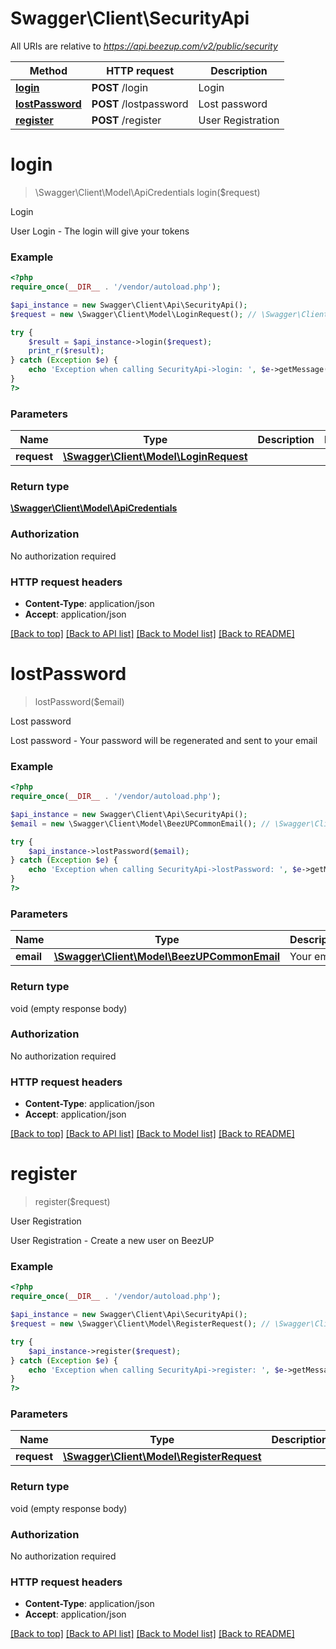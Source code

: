 # Swagger\Client\SecurityApi

All URIs are relative to *https://api.beezup.com/v2/public/security*

Method | HTTP request | Description
------------- | ------------- | -------------
[**login**](SecurityApi.md#login) | **POST** /login | Login
[**lostPassword**](SecurityApi.md#lostPassword) | **POST** /lostpassword | Lost password
[**register**](SecurityApi.md#register) | **POST** /register | User Registration


# **login**
> \Swagger\Client\Model\ApiCredentials login($request)

Login

User Login - The login will give your tokens

### Example
```php
<?php
require_once(__DIR__ . '/vendor/autoload.php');

$api_instance = new Swagger\Client\Api\SecurityApi();
$request = new \Swagger\Client\Model\LoginRequest(); // \Swagger\Client\Model\LoginRequest | 

try {
    $result = $api_instance->login($request);
    print_r($result);
} catch (Exception $e) {
    echo 'Exception when calling SecurityApi->login: ', $e->getMessage(), PHP_EOL;
}
?>
```

### Parameters

Name | Type | Description  | Notes
------------- | ------------- | ------------- | -------------
 **request** | [**\Swagger\Client\Model\LoginRequest**](../Model/\Swagger\Client\Model\LoginRequest.md)|  |

### Return type

[**\Swagger\Client\Model\ApiCredentials**](../Model/ApiCredentials.md)

### Authorization

No authorization required

### HTTP request headers

 - **Content-Type**: application/json
 - **Accept**: application/json

[[Back to top]](#) [[Back to API list]](../../README.md#documentation-for-api-endpoints) [[Back to Model list]](../../README.md#documentation-for-models) [[Back to README]](../../README.md)

# **lostPassword**
> lostPassword($email)

Lost password

Lost password - Your password will be regenerated and sent to your email

### Example
```php
<?php
require_once(__DIR__ . '/vendor/autoload.php');

$api_instance = new Swagger\Client\Api\SecurityApi();
$email = new \Swagger\Client\Model\BeezUPCommonEmail(); // \Swagger\Client\Model\BeezUPCommonEmail | Your email

try {
    $api_instance->lostPassword($email);
} catch (Exception $e) {
    echo 'Exception when calling SecurityApi->lostPassword: ', $e->getMessage(), PHP_EOL;
}
?>
```

### Parameters

Name | Type | Description  | Notes
------------- | ------------- | ------------- | -------------
 **email** | [**\Swagger\Client\Model\BeezUPCommonEmail**](../Model/\Swagger\Client\Model\BeezUPCommonEmail.md)| Your email |

### Return type

void (empty response body)

### Authorization

No authorization required

### HTTP request headers

 - **Content-Type**: application/json
 - **Accept**: application/json

[[Back to top]](#) [[Back to API list]](../../README.md#documentation-for-api-endpoints) [[Back to Model list]](../../README.md#documentation-for-models) [[Back to README]](../../README.md)

# **register**
> register($request)

User Registration

User Registration - Create a new user on BeezUP

### Example
```php
<?php
require_once(__DIR__ . '/vendor/autoload.php');

$api_instance = new Swagger\Client\Api\SecurityApi();
$request = new \Swagger\Client\Model\RegisterRequest(); // \Swagger\Client\Model\RegisterRequest | 

try {
    $api_instance->register($request);
} catch (Exception $e) {
    echo 'Exception when calling SecurityApi->register: ', $e->getMessage(), PHP_EOL;
}
?>
```

### Parameters

Name | Type | Description  | Notes
------------- | ------------- | ------------- | -------------
 **request** | [**\Swagger\Client\Model\RegisterRequest**](../Model/\Swagger\Client\Model\RegisterRequest.md)|  |

### Return type

void (empty response body)

### Authorization

No authorization required

### HTTP request headers

 - **Content-Type**: application/json
 - **Accept**: application/json

[[Back to top]](#) [[Back to API list]](../../README.md#documentation-for-api-endpoints) [[Back to Model list]](../../README.md#documentation-for-models) [[Back to README]](../../README.md)

